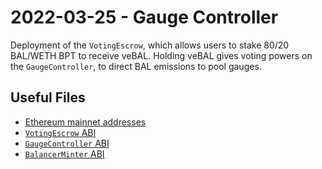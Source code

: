 # 2022-03-25 - Gauge Controller

Deployment of the `VotingEscrow`, which allows users to stake 80/20 BAL/WETH BPT to receive veBAL. Holding veBAL gives voting powers on the `GaugeController`, to direct BAL emissions to pool gauges.

## Useful Files

- [Ethereum mainnet addresses](./output/mainnet.json)
- [`VotingEscrow` ABI](./abi/VotingEscrow.json)
- [`GaugeController` ABI](./abi/GaugeController.json)
- [`BalancerMinter` ABI](./abi/BalancerMinter.json)
